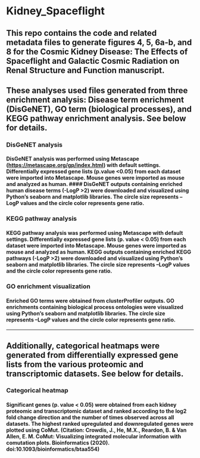 # Kidney_Spaceflight
## This repo contains the code and related metadata files to generate figures 4, 5, 6a-b, and 8 for the Cosmic Kidney Disease: The Effects of Spaceflight and Galactic Cosmic Radiation on Renal Structure and Function manuscript.

## These analyses used files generated from three enrichment analysis: Disease term enrichment (DisGeNET), GO term (biological processes), and KEGG pathway enrichment analysis. See below for details.

### DisGeNET analysis
#### DisGeNET analysis was performed using Metascape (https://metascape.org/gp/index.html) with default settings. Differentially expressed gene lists (p.value <0.05) from each dataset were imported into Metascape. Mouse genes were imported as mouse and analyzed as human. #### DisGeNET outputs containing enriched human disease terms (-LogP >2) were downloaded and visualized using Python’s seaborn and matplotlib libraries. The circle size represents –LogP values and the circle color represents gene ratio. 

### KEGG pathway analysis
#### KEGG pathway analysis was performed using Metascape with default settings. Differentially expressed gene lists (p. value < 0.05) from each dataset were imported into Metascape. Mouse genes were imported as mouse and analyzed as human. KEGG outputs containing enriched KEGG pathways (-LogP >2) were downloaded and visualized using Python’s seaborn and matplotlib libraries. The circle size represents –LogP values and the circle color represents gene ratio.

### GO enrichment visualization
#### Enriched GO terms were obtained from clusterProfiler outputs. GO enrichments containing biological process ontologies were visualized using Python’s seaborn and matplotlib libraries. The circle size represents –LogP values and the circle color represents gene ratio.

----

## Additionally, categorical heatmaps were generated from differentially expressed gene lists from the various proteomic and transcriptomic datasets. See below for details.

### Categorical heatmap
#### Significant genes (p. value < 0.05) were obtained from each kidney proteomic and transcriptomic dataset and ranked according to the log2 fold change direction and the number of times observed across all datasets. The highest ranked upregulated and downregulated genes were plotted using CoMut. (Citation: Crowdis, J., He, M.X., Reardon, B. & Van Allen, E. M. CoMut: Visualizing integrated molecular information with comutation plots. Bioinformatics (2020). doi:10.1093/bioinformatics/btaa554)
